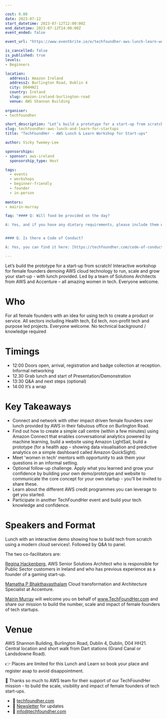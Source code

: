 ```yaml
---

cost: 0.00
date: 2023-07-12
start_datetime: 2023-07-12T12:00:00Z
end_datetime: 2023-07-12T14:00:00Z
event_ended: false

event_url: "https://www.eventbrite.ie/e/techfoundher-aws-lunch-learn-workshop-for-start-ups-tickets-651605618947"

is_cancelled: false
is_published: true
levels:
- Beginners

location:
  address1: Amazon Ireland
  address2: Burlington Road, Dublin 4
  city: D04HH21
  country: Ireland
  slug: amazon-ireland-burlington-road
  venue: AWS Shannon Building
  
organiser: 
- techfoundher

short_description: "Let’s build a prototype for a start-up from scratch! Interactive demo for female founders using AWS cloud technology with lunch provided!"
slug: techfoundher-aws-lunch-and-learn-for-startups
title: "TechFoundHer - AWS Lunch & Learn Workshop for Start-ups"

author: Vicky Twomey-Lee

sponsorships:
- sponsor: aws-ireland
  sponsorship_type: Host

tags:
  - events
  - workshops
  - beginner-friendly
  - founder
  - in-person
  
mentors:
- mairin-murray

faq: "#### Q: Will food be provided on the day?

A: Yes, and if you have any dietary requirements, please include them when registering for the event.


#### Q. Is there a Code of Conduct? 

A: Yes, you can find it here: [https://techfoundher.com/code-of-conduct](https://techfoundher.com/code-of-conduct/)"

---
```


Let’s build the prototype for a start-up from scratch! Interactive workshop for female founders demoing AWS cloud technology to run, scale and grow your start-up - with lunch provided. Led by a team of Solutions Architects from AWS and Accenture – all amazing women in tech. Everyone welcome.


# Who
For all female founders with an idea for using tech to create a product or service.
All sectors including Health tech, Ed tech, non-profit tech and purpose led projects.
Everyone welcome. No technical background / knowledge required

# Timings

* 12:00 Doors open, arrival, registration and badge collection at reception. Informal networking
* 12.30 Grab lunch and start of Presentation/Demonstration
* 13:30 Q&A and next steps (optional)
* 14:00 It’s a wrap

# Key Takeaways
* Connect and network with other impact driven female founders over lunch provided by AWS in their fabulous office on Burlington Road.
* Find out how to create a simple call centre (within a few minutes) using Amazon Connect that enables conversational analytics powered by machine learning, build a website using Amazon LightSail, build a prototype (for a health app – showing data visualisation and predictive analytics on a simple dashboard called Amazon QuickSight).
* Meet 'women in tech' mentors with opportunity to ask them your questions in an informal setting.
* Optional follow-up challenge. Apply what you learned and grow your confidence by building your own demo/prototype and website to communicate the core concept for your own startup - you'll be invited to share these.
* Learn about the different AWS credit programmes you can leverage to get you started.
* Participate in another TechFoundHer event and build your tech knowledge and confidence.


# Speakers and Format
Lunch with an interactive demo showing how to build tech from scratch using a modern cloud services!. Followed by Q&A to panel.

The two co-facilitators are:

[Regina Hackenberg](https://www.linkedin.com/in/reginahackenberg/), AWS Senior Solutions Architect who is responsible for Public Sector customers in Ireland and who has previous experience as a founder of a gaming start-up.

[Mamatha P Bhakthavasthalam](https://www.linkedin.com/in/mamatha-pb/) Cloud transformation and Architecture Specialist at Accenture.

[Mairin Murray](https://www.linkedin.com/in/mairinmurray/) will welcome you on behalf of www.TechFoundHer.com and share our mission to build the number, scale and impact of female founders of tech startups.

# Venue 
AWS Shannon Building, Burlington Road, Dublin 4, Dublin, D04 HH21. Central location and short walk from Dart stations (Grand Canal or Landsdowne Road).

👉 Places are limited for this Lunch and Learn so book your place and register asap to avoid disappointment.

💖 Thanks so much to AWS team for their support of our TechFoundHer mission - to build the scale, visibility and impact of female founders of tech start-ups.

* 🏡 [techfoundher.com](https://techfoundher.com/)
* 📰 [Newsletter](http://eepurl.com/gIcTGz) for updates
* 📧 [info@techfoundher.com](mailto:info@techfoundher.com)